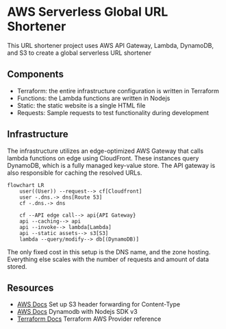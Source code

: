 # AWS Serverless Global URL Shortener

This URL shortener project uses AWS API Gateway, Lambda, DynamoDB, and S3 to create a global serverless URL shortener

## Components

- Terraform: the entire infrastructure configuration is written in Terraform
- Functions: the Lambda functions are written in Nodejs
- Static: the static website is a single HTML file
- Requests: Sample requests to test functionality during development

## Infrastructure

The infrastructure utilizes an edge-optimized AWS Gateway that calls lambda functions on edge using CloudFront. These instances query DynamoDB, which is a fully managed key-value store. The API gateway is also responsible for caching the resolved URLs.

```mermaid
flowchart LR
    user((User)) --request--> cf[Cloudfront]
    user -.dns.-> dns[Route 53]
    cf -.dns.-> dns

    cf --API edge call--> api{API Gateway}
    api --caching--> api
    api --invoke--> lambda[Lambda]
    api --static assets--> s3[S3]
    lambda --query/modify--> db[(DynamoDB)]
```

The only fixed cost in this setup is the DNS name, and the zone hosting. Everything else scales with the number of requests and amount of data stored.

## Resources

- [AWS Docs](https://docs.aws.amazon.com/apigateway/latest/developerguide/integrating-api-with-aws-services-s3.html#:~:text=To%20set%20up%20response%20header%20mappings%20for%20the%20GET%20/%20method) Set up S3 header forwarding for Content-Type
- [AWS Docs](https://docs.aws.amazon.com/sdk-for-javascript/v3/developer-guide/javascript_dynamodb_code_examples.html) Dynamodb with Nodejs SDK v3
- [Terraform Docs](https://registry.terraform.io/providers/hashicorp/aws/latest/docs) Terraform AWS Provider reference
